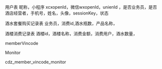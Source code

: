 用户表 昵称，小程序 xcxopenId，微信wxopenId，unienId ，是否业务员，是否酒店经营者，手机号，姓名，头像，sessionKey，状态

酒水套餐购买记录表   业务员，消费id,酒水瓶数，产品名称，

酒楼消费记录表  酒楼id，酒楼名称，消费金额，消费用户，酒水数量，







memberVincode

Monitor

cdz_member_vincode_monitor





